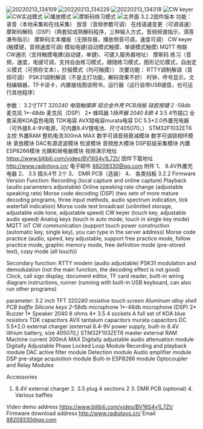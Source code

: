 ![20220213_134109](https://user-images.githubusercontent.com/102570539/160530073-4746bf0d-e3f5-472c-bf5d-fad494d6a423.jpg)
![20220213_134229](https://user-images.githubusercontent.com/102570539/160530077-28d60de5-5d58-4372-95d7-a8a64bd64cfa.jpg)
![20220213_134318](https://user-images.githubusercontent.com/102570539/160530079-03c05492-9b28-41d2-95b6-b8ef0957142a.jpg)
![CW keyer](https://user-images.githubusercontent.com/102570539/160530119-933abcbd-8de0-48b1-b04f-6a93be99f8a4.jpg)
![CW实战模式](https://user-images.githubusercontent.com/102570539/160530121-8aad468d-244b-43ca-a525-9e421e2f7f2c.jpg)
![播放模式](https://user-images.githubusercontent.com/102570539/160530123-68d33551-831f-4a6a-9ef2-5d697f88709b.jpg)
![摩斯码练习模式](https://user-images.githubusercontent.com/102570539/160530124-66a2898c-7d51-495c-b0e7-5593a80dd9a1.jpg)
![主界面](https://user-images.githubusercontent.com/102570539/160530127-73defad9-90f8-4c9d-86f2-297e1735ca67.jpg)
3.2.2固件版本 功能： 
录音（本地采集和在线采集）
放音（音频参数可调）
在线语速变更（可调语速）
摩斯码解码（DSP）（两套较成熟解码程序，三种输入方式，音频频谱指示，滴答瀑布指示）
摩斯码文本播报（无限存报，播放侧音可调，速度可调）
CW keyer (触摸键，音频速度可调)
模拟电键(自动模式触摸、单键模式触摸)
MQTT 物联 CW通讯（支持触摸电建(自动键，单键)、可键入服务器地址）
摩斯码 练习（音频，速度，电键可调，支持自由练习模式，跟随练习模式，图形记忆模式，自由定义模式（可预存文本），抄报模式（均可触摸））
次要功能：
RTTY调制解调（音频可调）
PSK31调制解调（不是主打功能，解码效果不好）
时钟，呼号显示，文档编辑器，TF卡读卡，内置接线图说明书，运行器（运行自带USB键盘，也可运行其他程序）

参数：
3.2寸TFT 320*240 电阻触摸屏
铝合金外壳 PCB挡板
硅胶按键
2* -58db 麦克风 1*-48db 麦克风（DSP）
2* 蜂鸣器 1*扬声器 2040 8欧
4* 3.5 4节插口
全套采用KOA蓝色电阻 TDK电容 AVX钽电容murata电容
DC 5.5*2.0外置充电器（可外接8.4-9V电源，可内置8.4V锂电池、尺寸405070，）
STM32F103ZET6主控 外置RAM
整机电流300mA  MAX
数字可调音频衰减模块
数字可调锁相环模块
录放模块
DAC有源滤波模块
检波模块
音频放大模块
DSP前级采集模块
内置ESP8266模块
光耦和继电器模块
视频演示地址 https://www.bilibili.com/video/BV16S4y1L7Zt/
固件下载地址 http://www.radiotoys.cn/
电子邮件 88209330@qq.com
附件 1、 8.4V外置充电器
     2、 3.5 插头4节 2个
     3、 DMR PCB（选装）
     4、 各类挡板
3.2.2 Firmware Version Function:
Recording (local capture and online capture)
Playback (audio parameters adjustable)
Online speaking rate change (adjustable speaking rate)
Morse code decoding (DSP) (two sets of more mature decoding programs, three input methods, audio spectrum indication, tick waterfall indication)
Morse code text broadcast (unlimited storage, adjustable side tone, adjustable speed)
CW keyer (touch key, adjustable audio speed)
Analog keys (touch in auto mode, touch in single key mode)
MQTT IoT CW communication (support touch power construction (automatic key, single key), you can type in the server address)
Morse code practice (audio, speed, key adjustable, support free practice mode, follow practice mode, graphic memory mode, free definition mode (pre-stored text), copy mode (all touch))

Secondary function:
RTTY modem (audio adjustable)
PSK31 modulation and demodulation (not the main function, the decoding effect is not good)
Clock, call sign display, document editor, TF card reader, built-in wiring diagram instructions, runner (running with built-in USB keyboard, can also run other programs)


parameter:
3.2 inch TFT 320*240 resistive touch screen
Aluminum alloy shell PCB baffle
Silicone keys
2*-58db microphone 1*-48db microphone (DSP)
2* Buzzer 1* Speaker 2040 8 ohms
4* 3.5 4 sockets
A full set of KOA blue resistors TDK capacitors AVX tantalum capacitors murata capacitors
DC 5.5*2.0 external charger (external 8.4-9V power supply, built-in 8.4V lithium battery, size 405070,)
STM32F103ZET6 master external RAM
Machine current 300mA MAX
Digitally adjustable audio attenuation module
Digitally Adjustable Phase Locked Loop Module
Recording and playback module
DAC active filter module
Detection module
Audio amplifier module
DSP pre-stage acquisition module
Built-in ESP8266 module
Optocoupler and Relay Modules


Accessories 
1. 8.4V external charger
    2. 3.5 plug 4 sections 2
    3. DMR PCB (optional)
    4. Various baffles

Video demo address https://www.bilibili.com/video/BV16S4y1L7Zt/
Firmware download address http://www.radiotoys.cn/
Email 88209330@qq.com
